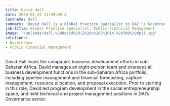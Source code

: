 ```yaml
---
title: David Hall
date: 2020-01-22 13:59:00 Z
lastname: Hall
summary: 'David Hall is a Global Practice Specialist in DAI''s Governance sector. '
job-title: Global Practice Specialist, Public Financial Management
image: "/uploads/Hall,%20David%20(2%20x%202%20in.%20300%20dpi).jpg"
solutions:
- Governance
- Public Financial Management
---
```


David Hall leads the company’s business development efforts in sub-Saharan Africa. David manages an eight-person team and oversees all business development functions in the sub-Saharan Africa portfolio, including pipeline management and financial forecasting, capture management, resource allocation, and proposal execution. Prior to starting in this role, David led program development in the social entrepreneurship space, and held technical and project management positions in DAI’s Governance sector.